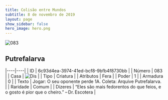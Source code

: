 ```yaml
---
title: Colisão entre Mundos
subtitle: 8 de novembro de 2019
layout: page
show_sidebar: false
hero_image: hero.png
---
```


![083](https://cdn.keyforgegame.com/media/card_front/pt/452_083_RX57XMFGRQ26_pt.png)

## Putrefalarva

|----|----|
| ID | 6c93d4ea-3974-41ed-bcf8-9bfb4f8730bb |
| Número | 083 |
| Casa | ![Dis](https://archonarcana.com/images/thumb/e/e8/Dis.png/22px-Dis.png "Dis") |
| Tipo | Criatura |
| Atributos | Fera |
| Poder | 1 |
| Armadura | 0 |
| Texto | Jogar: O seu oponente perde 1A.  Coleta: Arquive Putrefalarva. |
| Raridade | Comum |
| Dizeres | “Eles são mais fedorentos do que feios,  e o gosto é pior que o cheiro.” – Dr. Escotera |
